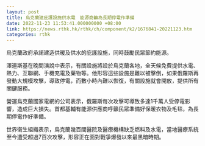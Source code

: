 ```yaml
---
layout: post
title: 烏克蘭建庇護設施供水電　能源商籲為長期停電作準備
date: 2022-11-23 11:53:41.000000000 +08:00
link: https://news.rthk.hk/rthk/ch/component/k2/1676841-20221123.htm
categories: rthk
---
```


烏克蘭政府承諾建造供暖及供水的庇護設施，同時鼓勵民眾節約能源。

澤連斯基在晚間演說中表示，有關設施將設於烏克蘭各地，全天候免費提供水電、熱力、互聯網、手機充電及藥物等。他形容這些設施是難以被擊倒，如果俄羅斯再發動大規模攻擊，導致停電，而數小時內難以恢復，有關設施就會開放，提供所有關鍵服務。

營運烏克蘭國家電網的公司表示，俄羅斯每次攻擊可導致多達1千萬人受停電影響，造成巨大損失。首都基輔有能源供應商呼籲民眾準備好保暖衣物及毛毯，為長期停電作好準備。

世界衛生組織表示，烏克蘭幾百間醫院及醫療機構缺乏燃料及水電，當地醫療系統至今遭受超過7百次攻擊，形容正在面對戰爭爆發以來最黑暗時期。
